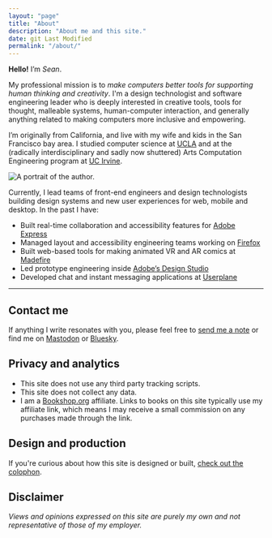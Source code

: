 ```yaml
---
layout: "page"
title: "About"
description: "About me and this site."
date: git Last Modified
permalink: "/about/"
---
```


**Hello!** I’m _Sean_.

My professional mission is to _make computers better tools for supporting human thinking and creativity_. I'm a design technologist and software engineering leader who is deeply interested in creative tools, tools for thought, malleable systems, human-computer interaction, and generally anything related to making computers more inclusive and empowering.

I’m originally from California, and live with my wife and kids in the San Francisco bay area. I studied computer science at [UCLA](https://www.ucla.edu) and at the (radically interdisciplinary and sadly now shuttered) Arts Computation Engineering program at [UC Irvine](https://www.uci.edu). 

![A portrait of the author.](/assets/images/sean_voisen_wide.webp
"A portrait of the author.")

Currently, I lead teams of front-end engineers and design technologists building design systems and new user experiences for web, mobile and desktop. In the past I have:

- Built real-time collaboration and accessibility features for [Adobe Express](https://express.adobe.com)
- Managed layout and accessibility engineering teams working on [Firefox](https://mozilla.org)
- Built web-based tools for making animated VR and AR comics at [Madefire](https://techcrunch.com/2022/04/29/madefire-shuts-down/)
- Led prototype engineering inside [Adobe’s Design Studio](https://adobe.design)
- Developed chat and instant messaging applications at [Userplane](https://en.wikipedia.org/wiki/Userplane)

---

## Contact me

If anything I write resonates with you, please feel free to <a href="#" class="eml-protected">send me a note</a> or find me on [Mastodon](https://front-end.social/@svoisen) or [Bluesky](https://bsky.app/profile/seanvoisen.com).

## Privacy and analytics

- This site does not use any third party tracking scripts. 
- This site does not collect any data. 
- I am a [Bookshop.org](https://bookshop.org) affiliate. Links to books on this site typically use my affiliate link, which means I may receive a small commission on any purchases made through the link.

## Design and production 

If you're curious about how this site is designed or built, [check out the colophon](/colophon/).

## Disclaimer

_Views and opinions expressed on this site are purely my own and not representative of those of my employer._